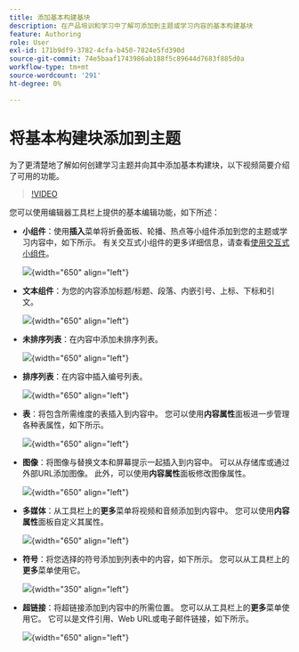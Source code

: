 ```yaml
---
title: 添加基本构建基块
description: 在产品培训和学习中了解可添加到主题或学习内容的基本构建基块
feature: Authoring
role: User
exl-id: 171b9df9-3782-4cfa-b450-7824e5fd390d
source-git-commit: 74e5baaf1743986ab188f5c89644d7683f885d0a
workflow-type: tm+mt
source-wordcount: '291'
ht-degree: 0%

---
```


# 将基本构建块添加到主题

为了更清楚地了解如何创建学习主题并向其中添加基本构建块，以下视频简要介绍了可用的功能。


>[!VIDEO](https://video.tv.adobe.com/v/3469535/learning-content-aem-guides)


您可以使用编辑器工具栏上提供的基本编辑功能，如下所述：

- **小组件**：使用&#x200B;**插入**&#x200B;菜单将折叠面板、轮播、热点等小组件添加到您的主题或学习内容中，如下所示。 有关交互式小组件的更多详细信息，请查看[使用交互式小组件](./lc-widgets.md)。

  ![](assets/widgets-learning-content.png){width="650" align="left"}

- **文本组件**：为您的内容添加标题/标题、段落、内嵌引号、上标、下标和引文。

  ![](assets/text-learning-content.png){width="650" align="left"}

- **未排序列表**：在内容中添加未排序列表。

  ![](assets/unordered-list.png){width="650" align="left"}

- **排序列表**：在内容中插入编号列表。

  ![](assets/ordered-list.png){width="650" align="left"}

- **表**：将包含所需维度的表插入到内容中。 您可以使用&#x200B;**内容属性**&#x200B;面板进一步管理各种表属性，如下所示。

  ![](assets/table-learning-content.png){width="650" align="left"}

- **图像**：将图像与替换文本和屏幕提示一起插入到内容中。 可以从存储库或通过外部URL添加图像。 此外，可以使用&#x200B;**内容属性**&#x200B;面板修改图像属性。

  ![](assets/image-learning-content.png){width="650" align="left"}

- **多媒体**：从工具栏上的&#x200B;**更多**&#x200B;菜单将视频和音频添加到内容中。 您可以使用&#x200B;**内容属性**&#x200B;面板自定义其属性。

  ![](assets/video-learning-content.png){width="650" align="left"}

- **符号**：将您选择的符号添加到列表中的内容，如下所示。 您可以从工具栏上的&#x200B;**更多**&#x200B;菜单使用它。

  ![](assets/symbol-learning-content.png){width="350" align="left"}


- **超链接**：将超链接添加到内容中的所需位置。 您可以从工具栏上的&#x200B;**更多**&#x200B;菜单使用它。 它可以是文件引用、Web URL或电子邮件链接，如下所示。

  ![](assets/hyperlink-learning-content.png){width="650" align="left"}
